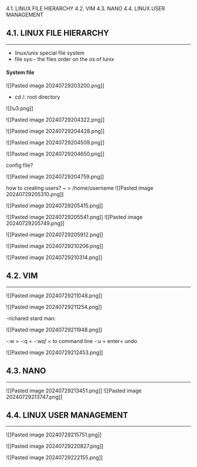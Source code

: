 4.1. LINUX FILE HIERARCHY
4.2. VIM
4.3. NANO
4.4. LINUX USER MANAGEMENT
## 4.1. LINUX FILE HIERARCHY
---
- linux/unix special file system
- file sys:- the files order on the os of lunix
#### System file
![[Pasted image 20240729203200.png]]
* cd /: root directory


![[lu3.png]]

![[Pasted image 20240729204322.png]]

![[Pasted image 20240729204428.png]]

![[Pasted image 20240729204509.png]]

![[Pasted image 20240729204650.png]]

config file?

![[Pasted image 20240729204759.png]]

how to creating users?
~ = /home/username
![[Pasted image 20240729205310.png]]

![[Pasted image 20240729205415.png]]

![[Pasted image 20240729205541.png]]
![[Pasted image 20240729205749.png]]

![[Pasted image 20240729205912.png]]

![[Pasted image 20240729210206.png]]

![[Pasted image 20240729210314.png]]


## 4.2. VIM
---
![[Pasted image 20240729211048.png]]

![[Pasted image 20240729211254.png]]

-richared stard man: 

![[Pasted image 20240729211948.png]]


-:w =
-:q =
-:wq! = to command line
-:u + enter= undo

![[Pasted image 20240729212453.png]]

## 4.3. NANO
---
![[Pasted image 20240729213451.png]]
![[Pasted image 20240729213747.png]]

## 4.4. LINUX USER MANAGEMENT
---
![[Pasted image 20240729215751.png]]

![[Pasted image 20240729220827.png]]

![[Pasted image 20240729222155.png]]